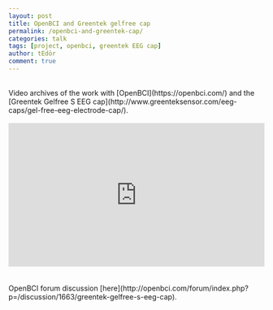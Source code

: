 ```yaml
---
layout: post
title: OpenBCI and Greentek gelfree cap
permalink: /openbci-and-greentek-cap/
categories: talk
tags: [project, openbci, greentek EEG cap]
author: tEdör
comment: true
---
```

<br>
 Video archives of the work with [OpenBCI](https://openbci.com/) and the [Greentek Gelfree S EEG cap](http://www.greenteksensor.com/eeg-caps/gel-free-eeg-electrode-cap/).
<br>
<br>
<div style="left: 0; width: 100%; height: 0; position: relative; padding-bottom: 56.2493%;"><iframe src="https://www.youtube.com/embed/videoseries?list=PLRr9g36OjY681MfQrZcCA3SUxxWJFwkXC" style="border: 0; top: 0; left: 0; width: 100%; height: 100%; position: absolute;" allowfullscreen scrolling="no"></iframe></div>
<br><br>
OpenBCI forum discussion [here](http://openbci.com/forum/index.php?p=/discussion/1663/greentek-gelfree-s-eeg-cap).
